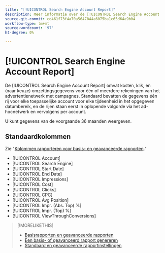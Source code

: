 ```yaml
---
title: "[!UICONTROL Search Engine Account Report]"
description: Meer informatie over de [!UICONTROL Search Engine Account Report].
source-git-commit: cd461f73f4a70a5647844a6075ba1c65d64a9b04
workflow-type: tm+mt
source-wordcount: '97'
ht-degree: 0%

---
```


# [!UICONTROL Search Engine Account Report]

De [!UICONTROL Search Engine Account Report] omvat kosten, klik, en (naar keuze) omzettingsgegevens voor één of meerdere rekeningen van het advertentienetwerk met campagnes. Standaard bevatten de gegevens één rij voor elke toepasselijke account voor elke tijdeenheid in het opgegeven datumbereik, en de rijen staan eerst in oplopende volgorde via het ad-hocnetwerk en vervolgens per account.

U kunt gegevens van de voorgaande 36 maanden weergeven.

## Standaardkolommen

Zie &quot;[Kolommen rapporteren voor basis- en geavanceerde rapporten](basic-advanced-report-columns.md).&quot;

* [!UICONTROL Account]
* [!UICONTROL Search Engine]
* [!UICONTROL Start Date]
* [!UICONTROL End Date]
* [!UICONTROL Impressions]
* [!UICONTROL Cost]
* [!UICONTROL Clicks]
* [!UICONTROL CPC]
* [!UICONTROL Avg Position]
* [!UICONTROL Impr. (Abs. Top) %]
* [!UICONTROL Impr. (Top) %]
* [!UICONTROL ViewThroughConversions]

>[!MORELIKETHIS]
>
>* [Basisrapporten en geavanceerde rapporten](basic-advanced-report-about.md)
>* [Een basis- of geavanceerd rapport genereren](basic-advanced-report-generate.md)
>* [Standaard en geavanceerde rapportinstellingen](basic-advanced-report-settings.md)

